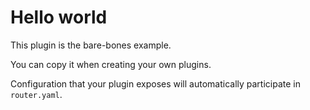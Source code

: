# Hello world

This plugin is the bare-bones example.

You can copy it when creating your own plugins.

Configuration that your plugin exposes will automatically participate in `router.yaml`.
